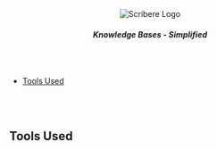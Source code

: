 <div align="center">
    <picture>
        <source media="(prefers-color-scheme: dark)" srcset="https://placehold.co/600x100/transparent/FFF.png?text=Scribere&font=Open%20Sans">
        <source media="(prefers-color-scheme: light)" srcset="https://placehold.co/600x100/transparent/111.png?text=Scribere&font=Open%20Sans"> 
        <img alt="Scribere Logo">
    </picture>
    <h4><em>Knowledge Bases - Simplified</em></h4>
</div>

<br />
<br />

- [Tools Used](#tools-used)

<br />
<br />

## Tools Used

